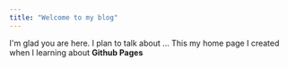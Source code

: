 ```yaml
---
title: "Welcome to my blog"
---
```


I'm glad you are here. I plan to talk about ...
This my home page I created when I learning about **Github Pages**
